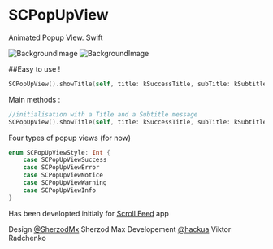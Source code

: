 SCPopUpView
===========

Animated Popup View. Swift

![BackgroundImage](https://raw.githubusercontent.com/vikmeup/SCPopUpView/master/errorScreenshot.png)
![BackgroundImage](https://raw.githubusercontent.com/vikmeup/SCPopUpView/master/successScreenshot.png)

##Easy to use !
```swift
SCPopUpView().showTitle(self, title: kSuccessTitle, subTitle: kSubtitle, duration: kDefaultAnimationDuration, style: SCPopUpViewStyle.SCPopUpViewSuccess)
```

Main methods :

```swift
//initialisation with a Title and a Subtitle message
SCPopUpView().showTitle(self, title: kSuccessTitle, subTitle: kSubtitle, duration: kDefaultAnimationDuration, style: SCPopUpViewStyle.SCPopUpViewSuccess)
```

Four types of popup views (for now)

```swift
enum SCPopUpViewStyle: Int {
    case SCPopUpViewSuccess
    case SCPopUpViewError
    case SCPopUpViewNotice
    case SCPopUpViewWarning
    case SCPopUpViewInfo
}
```

Has been developted initialy for [Scroll Feed](https://itunes.apple.com/us/app/scroll-feed/id842422195?ls=1&mt=8) app

Design [@SherzodMx](https://twitter.com/SherzodMx) Sherzod Max
Developement [@hackua](https://twitter.com/hackua) Viktor Radchenko
